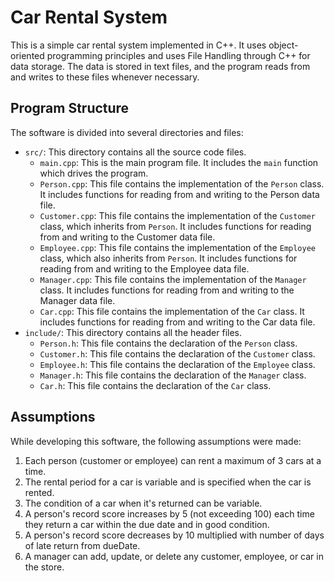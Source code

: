 # Car Rental System

This is a simple car rental system implemented in C++. It uses object-oriented programming principles and uses File Handling through C++ for data storage. The data is stored in text files, and the program reads from and writes to these files whenever necessary.

## Program Structure

The software is divided into several directories and files:

- `src/`: This directory contains all the source code files.
    - `main.cpp`: This is the main program file. It includes the `main` function which drives the program.
    - `Person.cpp`: This file contains the implementation of the `Person` class. It includes functions for reading from and writing to the Person data file.
    - `Customer.cpp`: This file contains the implementation of the `Customer` class, which inherits from `Person`. It includes functions for reading from and writing to the Customer data file.
    - `Employee.cpp`: This file contains the implementation of the `Employee` class, which also inherits from `Person`. It includes functions for reading from and writing to the Employee data file.
    - `Manager.cpp`: This file contains the implementation of the `Manager` class. It includes functions for reading from and writing to the Manager data file.
    - `Car.cpp`: This file contains the implementation of the `Car` class. It includes functions for reading from and writing to the Car data file.
- `include/`: This directory contains all the header files.
    - `Person.h`: This file contains the declaration of the `Person` class.
    - `Customer.h`: This file contains the declaration of the `Customer` class.
    - `Employee.h`: This file contains the declaration of the `Employee` class.
    - `Manager.h`: This file contains the declaration of the `Manager` class.
    - `Car.h`: This file contains the declaration of the `Car` class.


## Assumptions

While developing this software, the following assumptions were made:

1. Each person (customer or employee) can rent a maximum of 3 cars at a time.
2. The rental period for a car is variable and is specified when the car is rented.
3. The condition of a car when it's returned can be variable.
4. A person's record score increases by 5 (not exceeding 100) each time they return a car within the due date and in good condition.
5. A person's record score decreases by 10 multiplied with number of days of late return from dueDate.
6. A manager can add, update, or delete any customer, employee, or car in the store.
